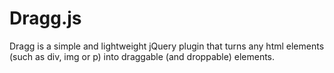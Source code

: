 Dragg.js
========

Dragg is a simple and lightweight jQuery plugin that turns any html elements (such as div, img or p) into draggable (and droppable) elements.
